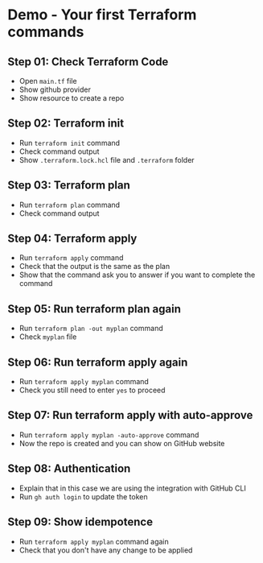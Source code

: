 # Demo - Your first Terraform commands

## Step 01: Check Terraform Code

- Open `main.tf` file
- Show github provider
- Show resource to create a repo

## Step 02: Terraform init

- Run `terraform init` command
- Check command output
- Show `.terraform.lock.hcl` file and `.terraform` folder

## Step 03: Terraform plan

- Run `terraform plan` command
- Check command output

## Step 04: Terraform apply

- Run `terraform apply` command
- Check that the output is the same as the plan
- Show that the command ask you to answer if you want to complete the command

## Step 05: Run terraform plan again

- Run `terraform plan -out myplan` command
- Check `myplan` file

## Step 06: Run terraform apply again

- Run `terraform apply myplan` command
- Check you still need to enter `yes` to proceed

## Step 07: Run terraform apply with auto-approve

- Run `terraform apply myplan -auto-approve` command
- Now the repo is created and you can show on GitHub website

## Step 08: Authentication

- Explain that in this case we are using the integration with GitHub CLI
- Run `gh auth login` to update the token

## Step 09: Show idempotence

- Run `terraform apply myplan` command again
- Check that you don't have any change to be applied
